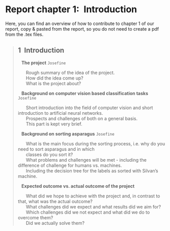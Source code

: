 # Report chapter 1:&ensp;Introduction
Here, you can find an overview of how to contribute to chapter 1 of our report, copy & pasted from the report, so you do not need to create a pdf from the .tex files.    
  
> ## 1&ensp;Introduction
> &ensp; **The project**  `Josefine`  
>   
> &ensp;&ensp;&ensp; Rough summary of the idea of the project.  
> &ensp;&ensp;&ensp; How did the idea come up?  
> &ensp;&ensp;&ensp; What is the project about?   
>   
> &ensp; **Background on computer vision based classification tasks**  `Josefine`  
>   
> &ensp;&ensp;&ensp; Short introduction into the field of computer vision and short introduction to artificial neural networks.  
> &ensp;&ensp;&ensp; Prospects and challenges of both on a general basis.  
> &ensp;&ensp;&ensp; This part is kept very brief.  
>   
> &ensp; **Background on sorting asparagus**  `Josefine`  
>   
> &ensp;&ensp;&ensp; What is the main focus during the sorting process, i.e. why do you need to sort asparagus and in which  
> &ensp;&ensp;&ensp; classes do you sort it?  
> &ensp;&ensp;&ensp; What problems and challenges will be met - including the difference of challenge for humans vs. machines.  
> &ensp;&ensp;&ensp; Including the decision tree for the labels as sorted with Silvan’s machine.  
>   
> &ensp; **Expected outcome vs. actual outcome of the project**  
>   
> &ensp;&ensp;&ensp; What did we hope to achieve with the project and, in contrast to that, what was the actual outcome?  
> &ensp;&ensp;&ensp; What challenges did we expect and what results did we aim for?  
> &ensp;&ensp;&ensp; Which challenges did we not expect and what did we do to overcome them?  
> &ensp;&ensp;&ensp; Did we actually solve them?  
